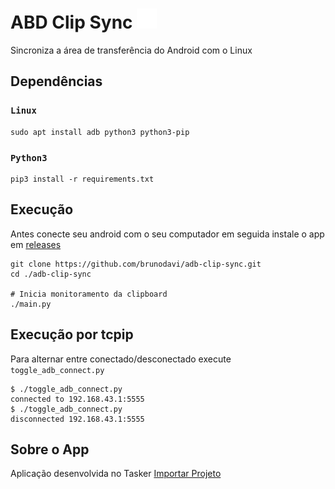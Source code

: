 # ABD Clip Sync ![icon](icon.png)

Sincroniza a área de transferência do Android com o Linux

## Dependências

### `Linux`

    sudo apt install adb python3 python3-pip

### `Python3`

    pip3 install -r requirements.txt

## Execução

Antes conecte seu android com o seu computador em seguida instale o app em [releases](https://github.com/brunodavi/adb-clip-sync/releases)

    git clone https://github.com/brunodavi/adb-clip-sync.git
    cd ./adb-clip-sync

    # Inicia monitoramento da clipboard
    ./main.py

## Execução por tcpip

Para alternar entre conectado/desconectado execute `toggle_adb_connect.py`

    $ ./toggle_adb_connect.py
    connected to 192.168.43.1:5555
    $ ./toggle_adb_connect.py
    disconnected 192.168.43.1:5555

## Sobre o App

Aplicação desenvolvida no Tasker
[Importar Projeto](https://taskernet.com/shares/?user=AS35m8nXHtAHUb3g429CktIgI9aKlA1%2FEglWKHxy0IyPwx0q7aeQMBH2ekF4AG%2F7FRqn58T5R5q3qrGmIPwa&id=Project%3AADB+Clip+Sync)
